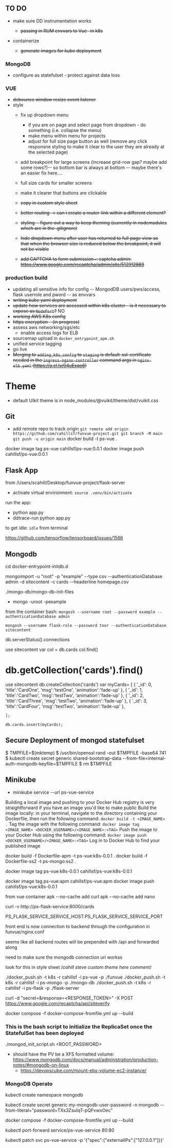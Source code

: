 ## TO DO

- make sure DD instrumentation works
  * ~~passing in RUM envvars to Vue -in k8s~~
  
- containerize 
  * ~~generate images for kube deployment~~

### MongoDB
  * configure as statefulset - protect against data loss
  
### VUE
- ~~debounce window resize event listener~~
- style
  * fix up dropdown menu
    - if you are on page and select page from dropdown - do something (i.e. collapse the menu)
    - make menu within menu for projects
    - adjust for full size page button as well (remove any click responsne styling to make it clear to the user they are already at the selected page)
  * add breakpoint for large screens (increase grid-row gap?  maybe add some rows?)-- so bottom bar is always at bottom -- maybe there's an easier fix here....
  * full size cards for smaller screens
  * make it clearer that buttons are clickable
  * ~~copy in custom style sheet~~
  * ~~better routing--> can i create a router-link within a different element?~~
  * ~~styling-- figure out a way to keep theming (currently in nodemodules which are in the .gitignore)~~

  * ~~hide dropdown menu after user has returned to full page view so that when the browser size is reduced below the breakpoint, it will not be visible~~

  * ~~add CAPTCHA to form submission~: captcha admin: https://www.google.com/recaptcha/admin/site/512912889~~

### production build
  * updating all sensitive info for config -- MongodDB users/pws/access, flask userrole and pword -- as envvars
  * ~~writing kube yaml deployment~~
  * ~~update how services are accessed within k8s cluster - is it necessary to expose as `NodePort`?~~ NO
  * ~~working AWS K8s config~~
  * ~~https encryption - (in progress)~~
  * assess aws networking/sgs/etc
    - enable access logs for ELB
  * sourcemap upload in `docker_entrypoint_apm.sh`
  * unified service tagging
  * go live
  * ~~Merging to `adding_k8s_config` to `staging` is default-ssl-certificate needed in the `ingress-nginx-controller` command args in `nginx-elb.yaml` (https://a.cl.ly/04uExqo6)~~




# Theme
* default UIkit theme is in node_modules/@vuikit/theme/dist/vuikit.css


## Git 
* add remote repo to track origin
`
git remote add origin https://github.com/cahillsf/funvue-project.git
git branch -M main
git push -u origin main
`
docker build -t ps-vue .

docker image tag ps-vue cahillsf/ps-vue:0.0.1
docker image push cahillsf/ps-vue:0.0.1


## Flask App
from /Users/scahill/Desktop/funvue-project/flask-server
- activate virtual environment: `source .venv/bin/activate`

run the app:
- python app.py
- ddtrace-run python app.py

to get idle: `idle` from terminal

https://github.com/tensorflow/tensorboard/issues/1566

## Mongodb 
cd docker-entrypoint-initdb.d


mongoimport -u "root" -p "example" --type csv --authenticationDatabase admin -d sitecontent -c cards --headerline homepage.csv

./mongo-db/mongo-db-init-files
* mongo -uroot -pexample

from the container bash: `mongosh --username root --password example --authenticationDatabase admin`

`mongosh --username flask-role --password toor --authenticationDatabase sitecontent`

db.serverStatus().connections

use sitecontent
var col = db.cards
col.find()


#  db.getCollection('cards').find()

use sitecontent
db.createCollection('cards')
var myCards=
	[
		{
            '_id': 0,
            'title':'CardOne',
            'msg':'testOne',
            'animation':'fade-up'
          },
          {
            '_id': 1,
            'title':'CardTwo',
            'msg':'testTwo',
            'animation':'fade-up'
          },
          {
            '_id': 2,
            'title':'CardThree',
            'msg':'testTwo',
            'animation':'fade-up'
          },
          {
            '_id': 3,
            'title':'CardFour',
            'msg':'testTwo',
            'animation':'fade-up'
          },

	];

	db.cards.insert(myCards);

## Secure Deployment of mongod statefulset
$ TMPFILE=$(mktemp)
$ /usr/bin/openssl rand -out $TMPFILE -base64 741
$ kubectl create secret generic shared-bootstrap-data --from-file=internal-auth-mongodb-keyfile=$TMPFILE
$ rm $TMPFILE



## Minikube

* minikube service --url ps-vue-service


Building a local image and pushing to your Docker Hub registry is very straightforward if you have an image you'd like to make public
Build the image locally: in your terminal, navigate to the directory containing your Dockerfile, then run the following command: `docker build -t <IMAGE_NAME> .`
Tag the image with the following command: `docker image tag <IMAGE_NAME> <DOCKER_USERNAME>/<IMAGE_NAME>:<TAG>`
Push the image to your Docker Hub using the following command: `docker image push <DOCKER_USERNAME>/<IMAGE_NAME>:<TAG>`
Log in to Docker Hub to find your published image

docker build -f Dockerfile-apm -t ps-vue:k8s-0.0.1 .
docker build -f Dockerfile-ss2 -t ps-mongo:ss2 .

docker image tag ps-vue:k8s-0.0.1 cahillsf/ps-vue:k8s-0.0.1

docker image tag ps-vue:apm cahillsf/ps-vue:apm
docker image push cahillsf/ps-vue:k8s-0.0.1

from vue container
apk --no-cache add curl
apk --no-cache add nano

curl -v http://ps-flask-service:8000/cards

PS_FLASK_SERVICE_SERVICE_HOST:PS_FLASK_SERVICE_SERVICE_PORT

front end is now connection to backend through the configuration in funvue/nginx.conf

seems like all backend routes will be prepended with /api and forwarded along

need to make sure the mongodb connection uri workss


look for this in style sheet
/*cahill steve custom theme here comment*/

./docker_push.sh -t k8s -r cahillsf -i ps-vue -p ./funvue
./docker_push.sh -t k8s -r cahillsf -i ps-mongo -p ./mongo-db
./docker_push.sh -t k8s -r cahillsf -i ps-flask -p ./flask-server


curl -d "secret=<SECRET>&response=<RESPONSE_TOKEN>" -X POST https://www.google.com/recaptcha/api/siteverify


docker compose -f docker-compose-fromfile.yml up --build 


### This is the bash script to initialize the ReplicaSet once the StatefulSet has been deployed

./mongod_init_script.sh <ROOT_PASSWORD>

* should have the PV be a XFS formatted volume: https://www.mongodb.com/docs/manual/administration/production-notes/#mongodb-on-linux
  - https://devopscube.com/mount-ebs-volume-ec2-instance/

### MongoDB Operato

kubectl create namespace mongodb

kubectl create secret generic my-mongodb-user-password -n mongodb --from-literal="password=TXs3ZsuIqT-pQFvwxOec"

docker compose -f docker-compose-fromfile.yml up --build 

kubectl port-forward service/ps-vue-service 80:80

 kubectl patch svc ps-vue-service -p '{"spec":{"externalIPs":["127.0.0.1"]}}'